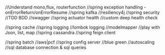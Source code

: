//Understand mono,flux, routerfunction
//spring exception handling - onErrorReturn/onErrorResume
//spring kafka
//resiliency4j
//spring security
//TDD BDD
//swagger
//spring actuator health
//custom deep health check


//spring cache
//spring logging //lombok logging
//modelmapper
//play with Json, list, map
//spring cassandra
//spring feign client

//spring batch
//aws|pcf
//spring config server
//blue green
//autoscaling
//sql database connection & sql queries